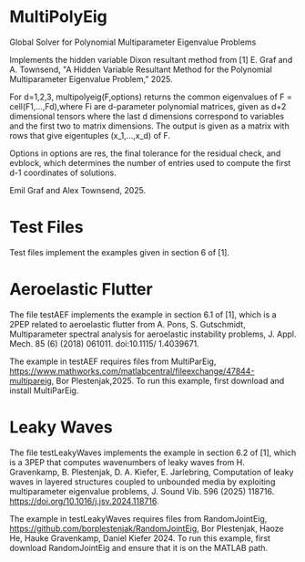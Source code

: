 # MultiPolyEig
Global Solver for Polynomial Multiparameter Eigenvalue Problems

Implements the hidden variable Dixon resultant method from
[1] E. Graf and A. Townsend, "A Hidden Variable Resultant Method for the
Polynomial Multiparameter Eigenvalue Problem," 2025.

For d=1,2,3, multipolyeig(F,options) returns the common eigenvalues of 
F = cell(F1,...,Fd),where Fi are d-parameter polynomial matrices, given 
as d+2 dimensional tensors where the last d dimensions correspond to 
variables and the first two to matrix dimensions. The output is given as a 
matrix with rows that give eigentuples (x_1,...,x_d) of F.

Options in options are res, the final tolerance for the residual check,
and evblock, which determines the number of entries used to compute 
the first d-1 coordinates of solutions.

Emil Graf and Alex Townsend, 2025.

# Test Files

Test files implement the examples given in section 6 of [1].

# Aeroelastic Flutter

The file testAEF implements the example in section 6.1 of [1], which is a 
2PEP related to aeroelastic flutter from A. Pons, S. Gutschmidt, 
Multiparameter spectral analysis for aeroelastic instability problems, 
J. Appl. Mech. 85 (6) (2018) 061011. doi:10.1115/ 1.4039671.

The example in testAEF requires files from MultiParEig, 
https://www.mathworks.com/matlabcentral/fileexchange/47844-multipareig, Bor Plestenjak,2025.
To run this example, first download and install MultiParEig.

# Leaky Waves

The file testLeakyWaves implements the example in section 6.2 of [1],
which is a 3PEP that computes wavenumbers of leaky waves from
H. Gravenkamp, B. Plestenjak, D. A. Kiefer, E. Jarlebring, 
Computation of leaky waves in layered structures coupled to unbounded 
media by exploiting multiparameter eigenvalue problems, 
J. Sound Vib. 596 (2025) 118716. https://doi.org/10.1016/j.jsv.2024.118716.

The example in testLeakyWaves requires files from RandomJointEig, 
https://github.com/borplestenjak/RandomJointEig,
Bor Plestenjak, Haoze He, Hauke Gravenkamp, Daniel Kiefer 2024. 
To run this example, first download RandomJointEig and ensure that it is on the MATLAB path.




